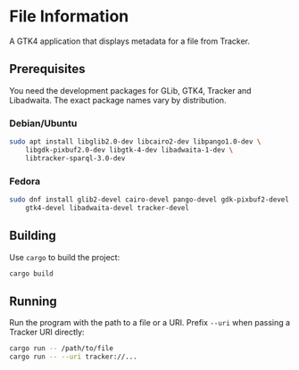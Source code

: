 # File Information

A GTK4 application that displays metadata for a file from Tracker.

## Prerequisites

You need the development packages for GLib, GTK4, Tracker and Libadwaita. The exact package names vary by distribution.

### Debian/Ubuntu

```bash
sudo apt install libglib2.0-dev libcairo2-dev libpango1.0-dev \
    libgdk-pixbuf2.0-dev libgtk-4-dev libadwaita-1-dev \
    libtracker-sparql-3.0-dev
```

### Fedora

```bash
sudo dnf install glib2-devel cairo-devel pango-devel gdk-pixbuf2-devel \
    gtk4-devel libadwaita-devel tracker-devel
```

## Building

Use `cargo` to build the project:

```bash
cargo build
```

## Running

Run the program with the path to a file or a URI. Prefix `--uri` when passing a Tracker URI directly:

```bash
cargo run -- /path/to/file
cargo run -- --uri tracker://...
```
